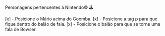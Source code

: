 Personagens pertencentes à Nintendo© 🕹

[x] - Posicione o Mário acima do Goomba.
[x] - Posicione a tag p para que fique dentro do balão de fala.
[x] - Posicione o balão para que se torne uma fala de Bowser.
